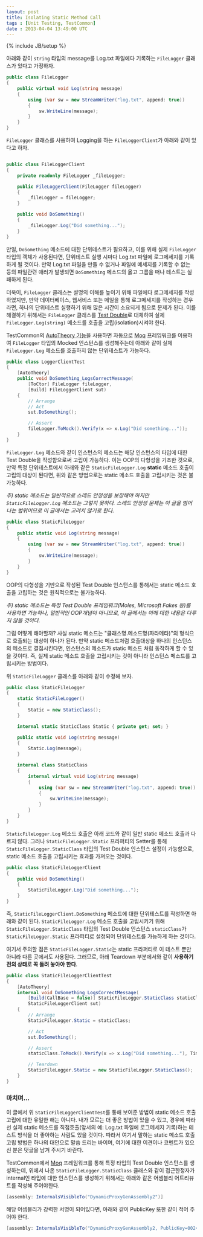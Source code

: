 ```yaml
---
layout: post
title: Isolating Static Method Call
tags : [Unit Testing, TestCommon]
date : 2013-04-04 13:49:00 UTC
---
```

{% include JB/setup %}

아래와 같이 `string` 타입의 message를 Log.txt 파일에다 기록하는 
`FileLogger` 클래스가 있다고 가정하자.

```c#
public class FileLogger
{
    public virtual void Log(string message)
    {
        using (var sw = new StreamWriter("log.txt", append: true))
        {
            sw.WriteLine(message);
        }
    }
}
```

`FileLogger` 클래스를 사용하여 Logging을 하는
`FileLoggerClient`가 아래와 같이 있다고 하자.

```c#

public class FileLoggerClient
{
    private readonly FileLogger _fileLogger;

    public FileLoggerClient(FileLogger fileLogger)
    {
        _fileLogger = fileLogger;
    }

    public void DoSomething()
    {
        _fileLogger.Log("Did something...");
    }
}
```

만일, `DoSomething` 메소드에 대한 단위테스트가 필요하고,
이를 위해 실제 `FileLogger` 타입의 객체가 사용된다면,
단위테스트 실행 시마다 Log.txt 파일에 로그메세지를 기록하게 될 것이다.
만약 Log.txt 파일을 만들 수 없거나 파일에 메세지를 기록할 수 없는 등의 파일관련 애러가 발생되면
`DoSomething` 메소드의 옳고 그름을 떠나 테스트는 실패하게 된다.

더욱이, `FileLogger` 클래스는 설명의 이해를 높이기 위해 파일에다 로그메세지를 작성하였지만,
만약 데이터베이스, 웹서비스 또는 메일을 통해 로그메세지를 작성하는 경우라면,
하나의 단위테스트 실행하기 위해 많은 시간이 소요되게 됨으로 문제가 된다.
이를 해결하기 위해서는 `FileLogger` 클래스를 [Test Double]로 대체하여
실제 `FileLogger.Log(string)` 메소드를 호출을 고립(isolation)시켜야 한다.

TestCommon의 [AutoTheory 기능]을 사용하면
자동으로 [Moq] 프레임워크를 이용하여 `FileLogger` 타입의 Mocked 인스턴스를 생성해주는데
아래와 같이 실제 `FileLogger.Log` 메소드를 호출하지 않는 단위테스트가 가능하다.


```c#
public class LoggerClientTest
{
    [AutoTheory]
    public void DoSomething_LogsCorrectMessage(
        [ToCtor] FileLogger fileLogger,
        [Build] FileLoggerClient sut)
    {
        // Arrange
        // Act
        sut.DoSomething();

        // Assert
        fileLogger.ToMock().Verify(x => x.Log("Did something..."));
    }
}
```

<!-- break -->

`FileLogger.Log` 메소드와 같이 인스턴스의 메소드는 해당 인스턴스의 타입에 대한 Test Double을 작성함으로써 고립이 가능하다.
이는 OOP의 다형성을 기초한 것으로, 만약 특정 단위테스트에서 아래와 같은 `StaticFileLogger.Log` **static** 메소드 호출이 고립의 대상이 된다면,
위와 같은 방법으로는 static 메소드 호출을 고립시키는 것은 불가능하다.

_주) static 메소드는 일반적으로 스레드 안정성을 보장해야 하지만 `StaticFileLogger.Log` 메소드는 그렇지 못하다.
스레드 안정성 문제는 이 글을 범어나는 범위이므로 이 글에서는 고려치 않기로 한다._



```c#
public class StaticFileLogger
{
    public static void Log(string message)
    {
        using (var sw = new StreamWriter("log.txt", append: true))
        {
            sw.WriteLine(message);
        }
    }
}
```

OOP의 다형성을 기반으로 작성된 Test Double 인스턴스를 통해서는 static 메소드 호출을 고립하는 것은 원칙적으로는 불가능하다.

_주) static 메소드는 특정 Test Double 프레임워크(Moles, Microsoft Fakes 등)를 사용하면 가능하나,
일반적인 OOP개념이 아니므로, 이 글에서는 이에 대한 내용은 다루지 않을 것이다._

그럼 어떻게 해야할까? 사실 static 메소드는 "클래스명.메소드명(파라메타)"의 형식으로 호출되는 대상이 하나가 된다.
만약 static 메소드처럼 호출대상을 하나의 인스턴스의 메소드로 결집시킨다면,
인스턴스의 메소드가 static 메소드 처럼 동작하게 할 수 있을 것이다.
즉, 실제 static 메소드 호출을 고립시키는 것이 아니라 인스턴스 메소드를 고립시키는 방법이다.

위 `StaticFileLogger` 클래스를 아래와 같이 수정해 보자.


```c#
public class StaticFileLogger
{
    static StaticFileLogger()
    {
        Static = new StaticClass();
    }

    internal static StaticClass Static { private get; set; }

    public static void Log(string message)
    {
        Static.Log(message);
    }

    internal class StaticClass
    {
        internal virtual void Log(string message)
        {
            using (var sw = new StreamWriter("log.txt", append: true))
            {
                sw.WriteLine(message);
            }
        }
    }
}
```

`StaticFileLogger.Log` 메소드 호출은 아래 코드와 같이 일반 static 메소드 호출과 다르지 않다.
그러나 `StaticFileLogger.Static` 프라퍼티의 Setter를 통해 `StaticFileLogger.StaticClass` 타입의 Test Double 인스턴스 설정이 가능함으로,
static 메소드 호출을 고립시키는 효과를 가져오는 것이다.

```c#
public class StaticFileLoggerClient
{
    public void DoSomething()
    {
        StaticFileLogger.Log("Did something...");
    }
}
```

즉, `StaticFileLoggerClient.DoSomething` 메소드에 대한 단위테스트를 작성하면 아래와 같이 된다.
`StaticFileLogger.Log` 메소드 호출을 고립시키기 위해 `StaticFileLogger.StaticClass` 타입의 Test Double 인스턴스
`staticClass`가 `StaticFileLogger.Static` 프라퍼티로 설정되어 단위테스트를 가능하게 하는 것이다.

여기서 주의할 점은 `StaticFileLogger.Static`는 static 프라퍼티로 이 테스트 뿐만 아니라 다른 곳에서도 사용된다.
그러므로, 아래 Teardown 부분에서와 같이 **사용하기 전의 상태로 꼭 돌려 놓아야 한다**.

```c#
public class StaticFileLoggerClientTest
{
    [AutoTheory]
    internal void DoSomething_LogsCorrectMessage(
        [Build(CallBase = false)] StaticFileLogger.StaticClass staticClass,
        StaticFileLoggerClient sut)
    {
        // Arrange
        StaticFileLogger.Static = staticClass;

        // Act
        sut.DoSomething();

        // Assert
        staticClass.ToMock().Verify(x => x.Log("Did something..."), Times.Once());

        // Teardown
        StaticFileLogger.Static = new StaticFileLogger.StaticClass();
    }
}
```

### 마치며...
이 글에서 위 `StaticFileLoggerClientTest`를 통해 보여준 방법이 static 메소드 호출 고립에 대한 유일한 해는 아니다.
내가 모르는 더 좋은 방법이 있을 수 있고,
경우에 따라선 실제 static 메소드를 직접호출(앞서의 예: Log.txt 파일에 로그메세지 기록)하는 테스트 방식을 더 좋아하는 사람도 있을 것이다.
따라서 여기서 말하는 static 메소드 호출 고립 방법은 하나의 대안으로 말씀 드리는 바이며,
여기에 대한 이견이나 코멘트가 있으신 분은 댓글을 남겨 주시기 바란다.

TestCommon에서 [Moq] 프레임워크를 통해 특정 타입의 Test Double 인스턴스를 생성하는데,
위에서 나온 `StaticFileLogger.StaticClass` 클래스와 같이 접근한정자가 internal인 타입에 대한 인스턴스를 생성하기 위해서는
아래와 같은 어셈블리 어트리뷰트를 작성해 주어야한다.

```c#
[assembly: InternalsVisibleTo("DynamicProxyGenAssembly2")]
```

해당 어셈블리가 강력한 서명이 되어있다면, 아래와 같이 PublicKey 또한 같이 적어 주어야 한다.

```c#
[assembly: InternalsVisibleTo("DynamicProxyGenAssembly2, PublicKey=0024000004800000940000000602000000240000525341310004000001000100c547cac37abd99c8db225ef2f6c8a3602f3b3606cc9891605d02baa56104f4cfc0734aa39b93bf7852f7d9266654753cc297e7d2edfe0bac1cdcf9f717241550e0a7b191195b7667bb4f64bcb8e2121380fd1d9d46ad2d92d2d15605093924cceaf74c4861eff62abf69b9291ed0a340e113be11e6a7d3113e92484cf7045cc7")]
```

[Test Double]: http://xunitpatterns.com/Test%20Double.html
[AutoTheory 기능]: /TestCommon-AutoTheory-1
[Moq]: https://github.com/Moq/moq4